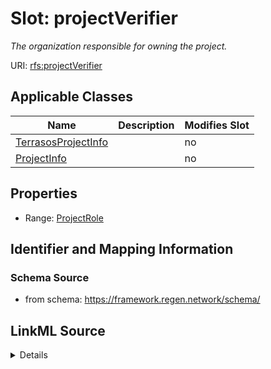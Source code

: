 

# Slot: projectVerifier


_The organization responsible for owning the project._



URI: [rfs:projectVerifier](https://framework.regen.network/schema/projectVerifier)



<!-- no inheritance hierarchy -->





## Applicable Classes

| Name | Description | Modifies Slot |
| --- | --- | --- |
| [TerrasosProjectInfo](TerrasosProjectInfo.md) |  |  no  |
| [ProjectInfo](ProjectInfo.md) |  |  no  |







## Properties

* Range: [ProjectRole](ProjectRole.md)





## Identifier and Mapping Information







### Schema Source


* from schema: https://framework.regen.network/schema/




## LinkML Source

<details>
```yaml
name: projectVerifier
description: The organization responsible for owning the project.
from_schema: https://framework.regen.network/schema/
rank: 1000
slot_uri: rfs:projectVerifier
alias: projectVerifier
domain_of:
- ProjectInfo
range: ProjectRole

```
</details>